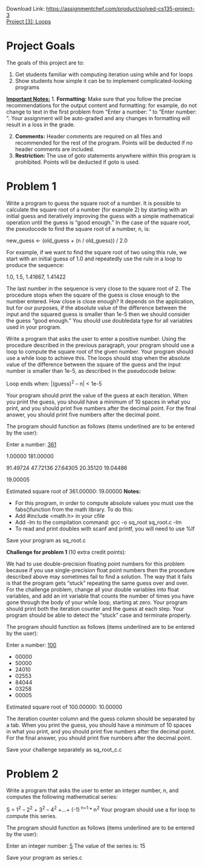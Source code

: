 Download Link: https://assignmentchef.com/product/solved-cs135-project-3
<br>
<u>Project [3]: Loops</u>




<h1>Project Goals</h1>

The goals of this project are to:

<ol>

 <li>Get students familiar with computing iteration using while and for loops</li>

 <li>Show students how simple it can be to implement complicated-looking programs</li>

</ol>




<strong><u>Important Notes:</u></strong> 1. <strong>Formatting: </strong>Make sure that you follow the precise recommendations for the output content and formatting: for example, do not change to text in the first problem from “Enter a number: ” to “Enter number: ”. Your assignment will be auto-graded and any changes in formatting will result in a loss in the grade.

<ol start="2">

 <li><strong>Comments:</strong> Header comments are required on all files and recommended for the rest of the program. Points will be deducted if no header comments are included.</li>

 <li><strong>Restriction: </strong>The use of goto statements anywhere within this program is prohibited. Points will be deducted if goto is used.</li>

</ol>




<h1>Problem 1</h1>

Write a program to guess the square root of a number. It is possible to calculate the square root of a number (for example 2) by starting with an initial guess and iteratively improving the guess with a simple mathematical operation until the guess is “good enough.” In the case of the square root, the pseudocode to find the square root of a number, n, is:

new_guess &lt;- (old_guess + (n / old_guess)) / 2.0

For example, if we want to find the square root of two using this rule, we start with an initial guess of 1.0 and repeatedly use the rule in a loop to produce the sequence:

1.0, 1.5, 1.41667, 1.41422

The last number in the sequence is very close to the square root of 2. The procedure stops when the square of the guess is close enough to the number entered. How close is close enough? It depends on the application, but for our purposes, if the absolute value of the difference between the input and the squared guess is smaller than 1e-5 then we should consider the guess “good enough.” You should use doubledata type for all variables used in your program.

Write a program that asks the user to enter a positive number. Using the procedure described in the previous paragraph, your program should use a loop to compute the square root of the given number. Your program should use a while loop to achieve this. The loops should stop when the absolute value of the difference between the square of the guess and the input number is smaller than 1e-5, as described in the pseudocode below:

Loop ends when: |(guess)<sup>2</sup> – n| &lt; 1e-5

Your program should print the value of the guess at each iteration. When you print the guess, you should have a minimum of 10 spaces in what you print, and you should print five numbers after the decimal point. For the final answer, you should print five numbers after the decimal point.







The program should function as follows (items underlined are to be entered by the user):

Enter a number: <u>361</u>

1.00000  181.00000

91.49724   47.72136   27.64305   20.35120   19.04486

19.00005

Estimated square root of 361.00000: 19.00000 <strong>Notes:</strong>

<ul>

 <li>For this program, in order to compute absolute values you must use the fabs()function from the math library. To do this:</li>

 <li>Add #include &lt;math.h&gt; in your cfile</li>

 <li>Add -lm to the compilation command: gcc -o sq_root sq_root.c -lm</li>

 <li>To read and print doubles with scanf and printf, you will need to use %lf</li>

</ul>




Save your program as sq_root.c




<strong>Challenge for problem 1 </strong>(10 extra credit points):

We had to use double-precision floating point numbers for this problem because if you use single-precision float point numbers then the procedure described above may sometimes fail to find a solution. The way that it fails is that the program gets “stuck” repeating the same guess over and over. For the challenge problem, change all your double variables into float variables, and add an int variable that counts the number of times you have gone through the body of your while loop, starting at zero. Your program should print both the iteration counter and the guess at each step. Your program should be able to detect the “stuck” case and terminate properly.




The program should function as follows (items underlined are to be entered by the user):

Enter a number: <u>100</u>

<ul>

 <li>00000</li>

 <li>50000</li>

 <li>24010</li>

 <li>02553</li>

 <li>84044</li>

 <li>03258</li>

 <li>00005</li>

</ul>

Estimated square root of 100.00000: 10.00000




The iteration counter column and the guess column should be separated by a tab. When you print the guess, you should have a minimum of 10 spaces in what you print, and you should print five numbers after the decimal point. For the final answer, you should print five numbers after the decimal point.




Save your challenge separately as sq_root_c.c




<h1>Problem 2</h1>

Write a program that asks the user to enter an integer number, n, and computes the following mathematical series:

S = 1<sup>2</sup> – 2<sup>2</sup> + 3<sup>2</sup> – 4<sup>2</sup> +…+ (-1)<sup> n+1 </sup>* n<sup>2</sup> Your program should use a for loop to compute this series.




The program should function as follows (items underlined are to be entered by the user):

Enter an integer number: <u>5</u> The value of the series is: 15




Save your program as series.c





